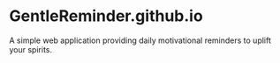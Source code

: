 # GentleReminder.github.io
A simple web application providing daily motivational reminders to uplift your spirits.
